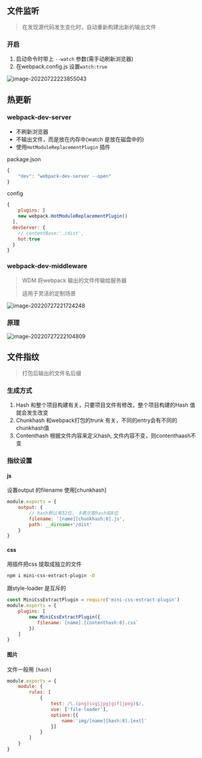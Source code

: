 ## 文件监听

> 在发现源代码发生变化时，自动重新构建出新的输出文件

### 开启

1. 启动命令时带上 `--watch` 参数(需手动刷新浏览器)
2. 在webpack.config.js 设置``watch:true``

![image-20220722223855043](C:\Users\xuyiling\AppData\Roaming\Typora\typora-user-images\image-20220722223855043.png)

## 热更新

### webpack-dev-server

- 不刷新浏览器
- 不输出文件，而是放在内存中(watch 是放在磁盘中的)
- 使用`HotModuleReplacementPlugin` 插件

package.json

```js
{
    "dev": "webpack-dev-server --open"
}
```

config

```js
{
	plugins: [
    new webpack.HotModuleReplacementPlugin()
  ],
  devServer: {
    // contentBase:'./dist',
    hot:true
  }
}
```

### webpack-dev-middleware

> WDM 将webpack 输出的文件传输给服务器
>
> 适用于灵活的定制场景

![image-20220727221724248](C:\Users\xuyiling\AppData\Roaming\Typora\typora-user-images\image-20220727221724248.png)

### 原理

 ![image-20220727222104809](C:\Users\xuyiling\AppData\Roaming\Typora\typora-user-images\image-20220727222104809.png)

## 文件指纹

> 打包后输出的文件名后缀

### 生成方式

1. Hash 和整个项目构建有关，只要项目文件有修改，整个项目构建的Hash 值就会发生改变
2. Chunkhash 和webpack打包的trunk 有关，不同的entry会有不同的chunkhash值
3. Contenthash 根据文件内容来定义hash, 文件内容不变，则contenthaash不变

### 指纹设置

#### js

设置output 的filename 使用[chunkhash]

```js
module.exports = {
	output: {
        // hash默认有32位， 8表示取hash前8位
        filename: '[name][chunkhash:8].js', 
        path: __dirname+'/dist'
    }
}
```

#### css

用插件把css 提取成独立的文件

```sh
npm i mini-css-extract-plugin -D
```

跟style-loader 是互斥的

```js
const MiniCssExtractPlugin = require('mini-css-extract-plugin')
module.exports = {
    plugins: [
        new MiniCssExtractPlugin({
           filename:`[name].[contenthash:8].css` 
    	})
    ]
}
```

#### 图片

文件一般用 `[hash]`

```js
module.exports = {
	module: {
		rules: [
			{
                test: /\.(png|svg|jpg|gif|jpeg)$/, 
    			use: ['file-loader'],
                options:[{
                    name:'img/[name][hash:8].[ext]'
                }]
            }
		]
	}
}
```

